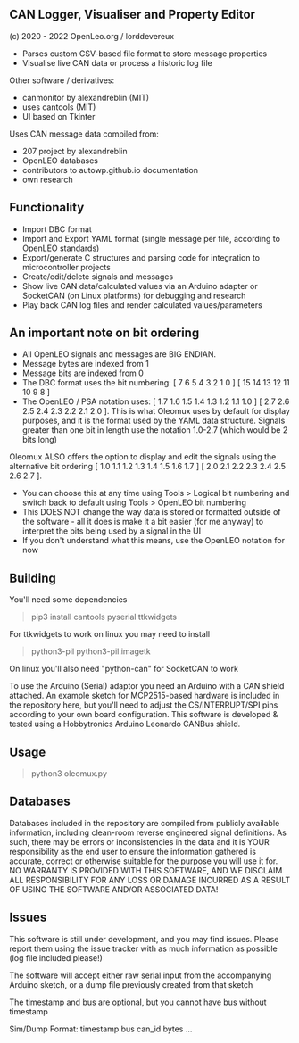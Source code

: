 CAN Logger, Visualiser and Property Editor 
------------------------------------------

(c) 2020 - 2022 OpenLeo.org / lorddevereux

- Parses custom CSV-based file format to store message properties
- Visualise live CAN data or process a historic log file

Other software / derivatives:
- canmonitor by alexandreblin (MIT)
- uses cantools (MIT)
- UI based on Tkinter

Uses CAN message data compiled from:
- 207 project by alexandreblin 
- OpenLEO databases
- contributors to autowp.github.io documentation
- own research

Functionality
-------------
- Import DBC format
- Import and Export YAML format (single message per file, according to OpenLEO standards)
- Export/generate C structures and parsing code for integration to microcontroller projects
- Create/edit/delete signals and messages
- Show live CAN data/calculated values via an Arduino adapter or SocketCAN (on Linux platforms) for debugging and research
- Play back CAN log files and render calculated values/parameters

An important note on bit ordering
---------------------------------
- All OpenLEO signals and messages are BIG ENDIAN.
- Message bytes are indexed from 1
- Message bits are indexed from 0
- The DBC format uses the bit numbering: [ 7 6 5 4 3 2 1 0 ] [ 15 14 13 12 11 10 9 8 ]
- The OpenLEO / PSA notation uses: [ 1.7 1.6 1.5 1.4 1.3 1.2 1.1 1.0 ] [ 2.7 2.6 2.5 2.4 2.3 2.2 2.1 2.0 ]. This is what Oleomux uses by default for display purposes, and it is the format used by the YAML data structure. Signals greater than one bit in length use the notation 1.0-2.7 (which would be 2 bits long)

Oleomux ALSO offers the option to display and edit the signals using the alternative bit ordering [ 1.0 1.1 1.2 1.3 1.4 1.5 1.6 1.7 ] [ 2.0 2.1 2.2 2.3 2.4 2.5 2.6 2.7 ]. 
- You can choose this at any time using Tools > Logical bit numbering and switch back to default using Tools > OpenLEO bit numbering
- This DOES NOT change the way data is stored or formatted outside of the software - all it does is make it a bit easier (for me anyway) to interpret the bits being used by a signal in the UI
- If you don't understand what this means, use the OpenLEO notation for now

Building
--------
You'll need some dependencies

> pip3 install cantools pyserial ttkwidgets

For ttkwidgets to work on linux you may need to install

> python3-pil python3-pil.imagetk

On linux you'll also need "python-can" for SocketCAN to work

To use the Arduino (Serial) adaptor you need an Arduino with a CAN shield attached. An example sketch for MCP2515-based hardware is included in the repository here, but you'll need to adjust the CS/INTERRUPT/SPI pins according to your own board configuration. This software is developed & tested using a Hobbytronics Arduino Leonardo CANBus shield.

Usage
-----
> python3 oleomux.py

Databases
---------
Databases included in the repository are compiled from publicly available information, including clean-room reverse engineered signal definitions. As such, there may be errors or inconsistencies in the data and it is YOUR responsibility as the end user to ensure the information gathered is accurate, correct or otherwise suitable for the purpose you will use it for. NO WARRANTY IS PROVIDED WITH THIS SOFTWARE, AND WE DISCLAIM ALL RESPONSIBILITY FOR ANY LOSS OR DAMAGE INCURRED AS A RESULT OF USING THE SOFTWARE AND/OR ASSOCIATED DATA!

Issues
------
This software is still under development, and you may find issues. Please report them using the issue tracker with as much information as possible (log file included please!)

The software will accept either raw serial input from the accompanying
Arduino sketch, or a dump file previously created from that sketch

The timestamp and bus are optional, but you cannot have bus without timestamp

Sim/Dump Format: timestamp bus can_id bytes ...